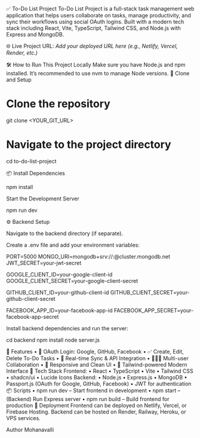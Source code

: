 ✅ To-Do List Project
To-Do List Project is a full-stack task management web application that helps users collaborate on tasks, manage productivity, and sync their workflows using social OAuth logins. Built with a modern tech stack including React, Vite, TypeScript, Tailwind CSS, and Node.js with Express and MongoDB.

🌐 Live Project
URL: _Add your deployed URL here (e.g., Netlify, Vercel, Render, etc.)_

🛠 How to Run This Project Locally
Make sure you have Node.js and npm installed. It’s recommended to use nvm to manage Node versions.
📁 Clone and Setup

# Clone the repository
git clone <YOUR_GIT_URL>

# Navigate to the project directory
cd to-do-list-project


📦 Install Dependencies

npm install

Start the Development Server

npm run dev

⚙️ Backend Setup

Navigate to the backend directory (if separate).

Create a .env file and add your environment variables:

PORT=5000
MONGO_URI=mongodb+srv://<username>:<password>@cluster.mongodb.net
JWT_SECRET=your-jwt-secret

GOOGLE_CLIENT_ID=your-google-client-id
GOOGLE_CLIENT_SECRET=your-google-client-secret

GITHUB_CLIENT_ID=your-github-client-id
GITHUB_CLIENT_SECRET=your-github-client-secret

FACEBOOK_APP_ID=your-facebook-app-id
FACEBOOK_APP_SECRET=your-facebook-app-secret


Install backend dependencies and run the server:

cd backend
npm install
node server.js



📌 Features
•	🔐 OAuth Login: Google, GitHub, Facebook
•	✅ Create, Edit, Delete To-Do Tasks
•	🔁 Real-time Sync & API Integration
•	🧑‍🤝‍🧑 Multi-user Collaboration
•	📱 Responsive and Clean UI
•	🎨 Tailwind-powered Modern Interface
🧰 Tech Stack
Frontend:
•	React
•	TypeScript
•	Vite
•	Tailwind CSS
•	shadcn/ui
•	Lucide Icons
Backend:
•	Node.js
•	Express.js
•	MongoDB
•	Passport.js (OAuth for Google, GitHub, Facebook)
•	JWT for authentication
📦 Scripts
•	npm run dev – Start frontend in development
•	npm start – (Backend) Run Express server
•	npm run build – Build frontend for production
🚀 Deployment
Frontend can be deployed on Netlify, Vercel, or Firebase Hosting.
Backend can be hosted on Render, Railway, Heroku, or VPS services.


Author Mohanavalli

